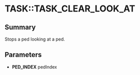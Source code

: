 # TASK::TASK_CLEAR_LOOK_AT

## Summary
Stops a ped looking at a ped.

## Parameters
* **PED_INDEX** pedIndex